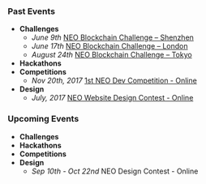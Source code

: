 ### Past Events

- **Challenges**
  - *June 9th* [NEO Blockchain Challenge – Shenzhen](6.09%20NEO%20Blockchain%20Challenge%20-%20Shenzhen.md)
  - *June 17th* [NEO Blockchain Challenge – London](6.17%20NEO%20Blockchain%20Challenge%20-%20London.md)
  - *August 24th* [NEO Blockchain Challenge – Tokyo](8.24%20NEO%20Blockchain%20Challenge%20-%20Tokyo.md)
- **Hackathons**
- **Competitions**
  - *Nov 20th, 2017* [1st NEO Dev Competition - Online](https://neo.org/blog/details/3074)
- **Design**
  - *July, 2017* [NEO Website Design Contest - Online](https://www.reddit.com/r/Antshares/comments/6liyj8/neo_website_redesign_competitionwe_are_looking/)

### Upcoming Events

- **Challenges**
- **Hackathons**
- **Competitions**
- **Design**
  - *Sep 10th - Oct 22nd* NEO Design Contest - Online